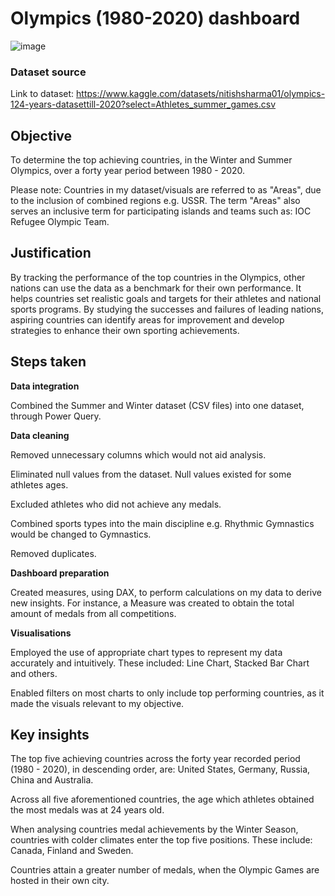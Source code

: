# Olympics (1980-2020) dashboard
![image](https://github.com/mohammedwasim1/Olympics-1980-2020-dashboard/assets/121304144/0ba1bce6-0cfe-4708-9777-d997fe04bf66)

### **Dataset source**

Link to dataset: https://www.kaggle.com/datasets/nitishsharma01/olympics-124-years-datasettill-2020?select=Athletes_summer_games.csv

## **Objective**
To determine the top achieving countries, in the Winter and Summer Olympics, over a forty year period between 1980 - 2020. 

Please note: Countries in my dataset/visuals are referred to as "Areas", due to the inclusion of combined regions e.g. USSR. The term "Areas" also serves an inclusive term for participating islands and teams such as: IOC Refugee Olympic Team.

## **Justification**
By tracking the performance of the top countries in the Olympics, other nations can use the data as a benchmark for their own performance. It helps countries set realistic goals and targets for their athletes and national sports programs. By studying the successes and failures of leading nations, aspiring countries can identify areas for improvement and develop strategies to enhance their own sporting achievements.

## **Steps taken**
**Data integration**
  
  Combined the Summer and Winter dataset (CSV files) into one dataset, through Power Query.

**Data cleaning**
  
  Removed unnecessary columns which would not aid analysis.
  
  Eliminated null values from the dataset. Null values existed for some athletes ages.
  
  Excluded athletes who did not achieve any medals.
  
  Combined sports types into the main discipline e.g. Rhythmic Gymnastics would be changed to Gymnastics.
  
  Removed duplicates.
  
**Dashboard preparation**
  
  Created measures, using DAX, to perform calculations on my data to derive new insights. For instance, a Measure was created to obtain the total     amount of medals from all competitions. 
  
**Visualisations**
  
  Employed the use of appropriate chart types to represent my data accurately and intuitively. These included: Line Chart, Stacked Bar Chart and others.
  
  Enabled filters on most charts to only include top performing countries, as it made the visuals relevant to my objective.
  
## **Key insights**

  The top five achieving countries across the forty year recorded period (1980 - 2020), in descending order, are: United States, Germany, Russia,   China and Australia.

  Across all five aforementioned countries, the age which athletes obtained the most medals was at 24 years old.

  When analysing countries medal achievements by the Winter Season, countries with colder climates enter the top five positions. These include:   Canada, Finland and Sweden.

  Countries attain a greater number of medals, when the Olympic Games are hosted in their own city.
